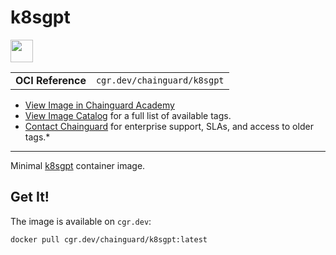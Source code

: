 <!--monopod:start-->
# k8sgpt

<!--url:start-->
<a href="https://github.com/k8sgpt-ai/k8sgpt">
<!--logo:start-->
  <img src="https://storage.googleapis.com/chainguard-academy/logos/k8sgpt/logo.svg" width="36px" height="36px" />
<!--logo:end-->
</a>
<!--url:end-->

| | |
| - | - |
| **OCI Reference** | `cgr.dev/chainguard/k8sgpt` |

* [View Image in Chainguard Academy](https://edu.chainguard.dev/chainguard/chainguard-images/reference/k8sgpt/overview/)
* [View Image Catalog](https://console.enforce.dev/images/catalog) for a full list of available tags.
* [Contact Chainguard](https://www.chainguard.dev/chainguard-images) for enterprise support, SLAs, and access to older tags.*
---
<!--monopod:end-->

<!--overview:start-->
Minimal [k8sgpt](https://k8sgpt.ai/) container image.
<!--overview:end-->

<!--getting:start-->
## Get It!
The image is available on `cgr.dev`:

```
docker pull cgr.dev/chainguard/k8sgpt:latest
```
<!--getting:end-->

<!--body:start-->
<!--body:end-->
